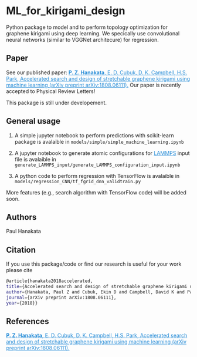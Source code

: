 # ML_for_kirigami_design
Python package to model and to perform topology optimization for graphene kirigami using deep learning. We specically use convolutional neural networks (similar to VGGNet architecure) for regression. 

## Paper 
See our published paper: <a href="https://arxiv.org/abs/1808.06111" style="color:#268cd7
"> **P. Z. Hanakata**, E. D. Cubuk, D. K. Campbell, H.S. Park, Accelerated search and design of stretchable graphene kirigami using machine learning (arXiv preprint arXiv:1808.06111).</a> Our paper is recently accepted to Physical Review Letters!

This package is still under developement. 

## General usage 
1. A simple jupyter notebook to perform predictions with scikit-learn package is avalaible in `models/simple/simple_machine_learning.ipynb`

2. A jupyter notebook to generate atomic configurations for <a href="https://lammps.sandia.gov/" style="color:#268cd7
">LAMMPS</a> input file is avalaible in `generate_LAMMPS_input/generate_LAMMPS_configuration_input.ipynb`

3. A python code to perform regression with TensorFlow is avalaible in `models/regression_CNN/tf_fgrid_dnn_validtrain.py`


More features (e.g., search algorithm with TensorFlow code) will be added soon.

## Authors
Paul Hanakata

## Citation

If you use this package/code or find our research is useful for your work please cite 
```bash
@article{hanakata2018accelerated,
title={Accelerated search and design of stretchable graphene kirigami using machine learning},
author={Hanakata, Paul Z and Cubuk, Ekin D and Campbell, David K and Park, Harold S},
journal={arXiv preprint arXiv:1808.06111},
year={2018}}
```
## References
<a href="https://arxiv.org/abs/1808.06111" style="color:#268cd7
"> **P. Z. Hanakata**, E. D. Cubuk, D. K. Campbell, H.S. Park, Accelerated search and design of stretchable graphene kirigami using machine learning (arXiv preprint arXiv:1808.06111).</a>
